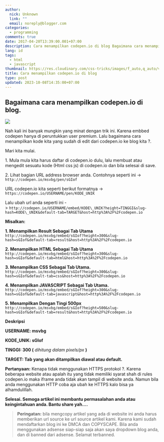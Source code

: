```yaml
---
author:
  nick: Unknown
  link: ""
  email: noreply@blogger.com
categories:
  - programming
comments: true
date: 2017-04-20T13:39:00.001+07:00
description: Cara menampilkan codepen.io di blog Bagaimana cara menampilkan codepen.io di blog. Nah kali ini banyak mungkin yang minat dengan trik ini. Karena embbed codepen
lang: id
tags:
  - html
  - javascript
thumbnail: https://res.cloudinary.com/css-tricks/images/f_auto,q_auto/v1637697874/embed-builder-overview/embed-builder-overview.png?_i=AA
title: Cara menampilkan codepen.io di blog
type: post
updated: 2023-10-08T14:35:00+07:00
---
```


## Bagaimana cara menampilkan codepen.io di blog.

![](https://res.cloudinary.com/css-tricks/images/f_auto,q_auto/v1637697874/embed-builder-overview/embed-builder-overview.png?_i=AA)

Nah kali ini banyak mungkin yang minat dengan trik ini. Karena embbed codepen hanya di peruntukkan user premium. Lalu bagaimana cara menampilkan kode kita yang sudah di edit dari codepen.io ke blog kita ?.

Mari kita mulai.



1\. Mula mula kita harus daftar di codepen.io dulu, lalu membuat atau mengedit sesuatu kode (Html css js) di codepen.io dan bila selesai di save.

2\. Lihat bagian URL address browser anda. Contohnya seperti ini ->  `http://codepen.io/msvbg/pen/sGIof`

URL codepen.io kita seperti berikut formatnya -> `https://codepen.io/USERNAME/pen/KODE_UNIK`


Lalu ubah url anda seperti ini -> `http://codepen.io/USERNAME/embed/KODE\_UNIK?height=TINGGI&slug-hash=KODE\_UNIK&default-tab=TARGET&host=http%3A%2F%2Fcodepen.io`

**Misalkan:**

**1\. Menampilkan Result Sebagai Tab Utama**
`http://codepen.io/msvbg/embed/sGIof?height=300&slug-hash=sGIof&default-tab=result&host=http%3A%2F%2Fcodepen.io`

**2\. Menampilkan HTML Sebagai Tab Utama**
 `http://codepen.io/msvbg/embed/sGIof?height=300&slug-hash=sGIof&default-tab=html&host=http%3A%2F%2Fcodepen.io`

**3\. Menampilkan CSS Sebagai Tab Utama.**
`http://codepen.io/msvbg/embed/sGIof?height=300&slug-hash=sGIof&default-tab=css&host=http%3A%2F%2Fcodepen.io`

**4\. Menampilkan JAVASCRIPT Sebagai Tab Utama.**
`http://codepen.io/msvbg/embed/sGIof?height=300&slug-hash=sGIof&default-tab=javascript&host=http%3A%2F%2Fcodepen.io`

**5\. Menampilkan Dengan Tingi 500px**
`http://codepen.io/msvbg/embed/sGIof?height=500&slug-hash=sGIof&default-tab=result&host=http%3A%2F%2Fcodepen.io`

**Deskripsi**

**USERNAME: msvbg**

**KODE_UNIK: sGIof**

**TINGGI: 300 (** _dihitung dalam pixels/px_ **)**

**TARGET: Tab yang akan ditampilkan diawal atau default.**

**Pertanyaan:** Kenapa tidak menggunakan HTTPS protokol ?. Karena beberapa website atau apalah itu yang tidak memiliki syarat shah di rules codepen.io maka iframe anda tidak akan tampil di website anda. Namun bila anda menggunakan HTTP coba aja ubah ke HTTPS kalo bisa ya alhamdulillah.

**Selesai. Semoga artikel ini membantu permasalahan anda atau keingintahuan anda. Bantu share yah....**

> **Peringatan:** bila mengcopy artikel yang ada di website ini anda harus memberikan url source ke url source artikel kami. Karena kami sudah mendaftarkan blog ini ke DMCA dan COPYSCAPE. Bila anda menggunakan adsense siap-siap saja akan saya dropdown blog anda, dan di banned dari adsense. Selamat terbanned.